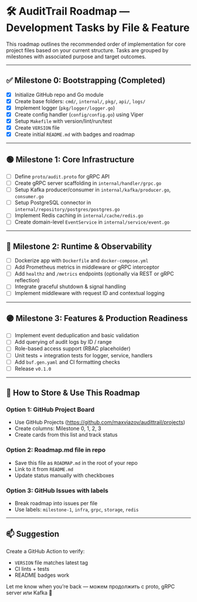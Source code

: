 # 🛠️ AuditTrail Roadmap — Development Tasks by File & Feature

This roadmap outlines the recommended order of implementation for core project files based on your current structure.
Tasks are grouped by milestones with associated purpose and target outcomes.

---

## ✅ Milestone 0: Bootstrapping (Completed)

- [x] Initialize GitHub repo and Go module
- [x] Create base folders: `cmd/`, `internal/`, `pkg/`, `api/`, `logs/`
- [x] Implement logger (`pkg/logger/logger.go`)
- [x] Create config handler (`config/config.go`) using Viper
- [x] Setup `Makefile` with version/lint/run/test
- [x] Create `VERSION` file
- [x] Create initial `README.md` with badges and roadmap

---

## 🟢 Milestone 1: Core Infrastructure

- [ ] Define `proto/audit.proto` for gRPC API
- [ ] Create gRPC server scaffolding in `internal/handler/grpc.go`
- [ ] Setup Kafka producer/consumer in `internal/kafka/producer.go`, `consumer.go`
- [ ] Setup PostgreSQL connector in `internal/repository/postgres/postgres.go`
- [ ] Implement Redis caching in `internal/cache/redis.go`
- [ ] Create domain-level `EventService` in `internal/service/event.go`

---

## 🔵 Milestone 2: Runtime & Observability

- [ ] Dockerize app with `Dockerfile` and `docker-compose.yml`
- [ ] Add Prometheus metrics in middleware or gRPC interceptor
- [ ] Add `healthz` and `/metrics` endpoints (optionally via REST or gRPC reflection)
- [ ] Integrate graceful shutdown & signal handling
- [ ] Implement middleware with request ID and contextual logging

---

## 🟣 Milestone 3: Features & Production Readiness

- [ ] Implement event deduplication and basic validation
- [ ] Add querying of audit logs by ID / range
- [ ] Role-based access support (RBAC placeholder)
- [ ] Unit tests + integration tests for logger, service, handlers
- [ ] Add `buf.gen.yaml` and CI formatting checks
- [ ] Release `v0.1.0`

---

## 📘 How to Store & Use This Roadmap

### Option 1: GitHub Project Board

- Use GitHub Projects (https://github.com/maxviazov/audittrail/projects)
- Create columns: Milestone 0, 1, 2, 3
- Create cards from this list and track status

### Option 2: Roadmap.md file in repo

- Save this file as `ROADMAP.md` in the root of your repo
- Link to it from `README.md`
- Update status manually with checkboxes

### Option 3: GitHub Issues with labels

- Break roadmap into issues per file
- Use labels: `milestone-1`, `infra`, `grpc`, `storage`, `redis`

---

## 📫 Suggestion

Create a GitHub Action to verify:

- `VERSION` file matches latest tag
- CI lints + tests
- README badges work

Let me know when you’re back — можем продолжить с proto, gRPC server или Kafka 🧠

